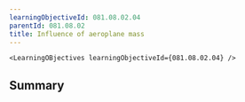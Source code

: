 ```yaml
---
learningObjectiveId: 081.08.02.04
parentId: 081.08.02
title: Influence of aeroplane mass
---
```


```tsx eval
<LearningOBjectives learningObjectiveId={081.08.02.04} />
```

## Summary
